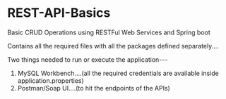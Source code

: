 # REST-API-Basics
Basic CRUD Operations using RESTFul Web Services and Spring boot

Contains all the required files with all the packages defined separately....

Two things needed to run or execute the application---
1. MySQL Workbench....(all the required credentials are available inside application.properties)
2. Postman/Soap UI....(to hit the endpoints of the APIs)
